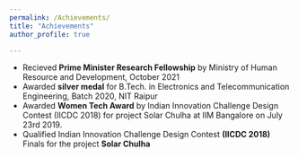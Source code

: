 ```yaml
---
permalink: /Achievements/
title: "Achievements"
author_profile: true

---
```


* Recieved **Prime Minister Research Fellowship** by Ministry of Human Resource and Development, October 2021
* Awarded **silver medal** for B.Tech. in Electronics and Telecommunication Engineering, Batch 2020, NIT Raipur
* Awarded **Women Tech Award** by Indian Innovation Challenge Design Contest (IICDC 2018) for project Solar Chulha at IIM Bangalore on July 23rd 2019.
* Qualified Indian Innovation Challenge Design Contest **(IICDC 2018)** Finals for the project **Solar Chulha**
